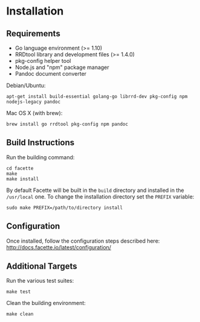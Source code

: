 Installation
============

Requirements
------------

* Go language environment (>= 1.10)
* RRDtool library and development files (>= 1.4.0)
* pkg-config helper tool
* Node.js and "npm" package manager
* Pandoc document converter

Debian/Ubuntu:

    apt-get install build-essential golang-go librrd-dev pkg-config npm nodejs-legacy pandoc

Mac OS X (with brew):

    brew install go rrdtool pkg-config npm pandoc

Build Instructions
------------------

Run the building command:

    cd facette
    make
    make install

By default Facette will be built in the `build` directory and installed in the `/usr/local` one. To change the
installation directory set the `PREFIX` variable:

    sudo make PREFIX=/path/to/directory install

Configuration
-------------

Once installed, follow the configuration steps described here: http://docs.facette.io/latest/configuration/

Additional Targets
------------------

Run the various test suites:

    make test

Clean the building environment:

    make clean
